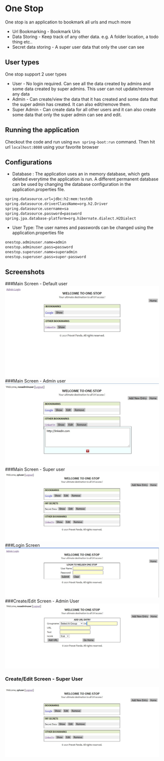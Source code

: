# One Stop

One stop is an application to bookmark all urls and much more

- Url Bookmarking - Bookmark Urls
- Data Storing - Keep track of any other data. e.g. A folder location, a todo thing etc..
- Secret data storing - A super user data that only the user can see

## User types
One stop support 2 user types
- User - No login required. Can see all the data created by admins and some data created by super admins. This user can not update/remove any data
- Admin - Can create/view the data that it has created and some data that the super admin has created. It can also edit/remove them.
- Super Admin - Can create data for all other users and it can also create some data that only the super admin can see and edit.

## Running the application
Checkout the code and run using ```mvn spring-boot:run``` command. Then hit url ```localhost:8080``` using your favorite browser
## Configurations
- Database : The application uses an in memory database, which gets deleted everytime the application is run. 
  A different permanent database can be used by changing the database configuration in the application.properties file.
```properties
spring.datasource.url=jdbc:h2:mem:testdb
spring.datasource.driverClassName=org.h2.Driver
spring.datasource.username=sa
spring.datasource.password=password
spring.jpa.database-platform=org.hibernate.dialect.H2Dialect
```
- User Type: The user names and passwords can be changed using the application.properties file
```properties
onestop.adminuser.name=admin
onestop.adminuser.pass=password
onestop.superuser.name=superadmin
onestop.superuser.pass=super-password
```
## Screenshots
###Main Screen - Default user
![View Data screen](readme-imges/main-screen-default-user.JPG)
###Main Screen - Admin user
![View Data screen](readme-imges/main-screen-admin-user.JPG)
###Main Screen - Super user
![View Data screen](readme-imges/main-screen-super-user.JPG)
###Login Screen
![Login screen](readme-imges/login.jpg)
###Create/Edit Screen - Admin User
![Login screen](readme-imges/edit-screen-admin-user.JPG)
### Create/Edit Screen - Super User
![Login screen](readme-imges/main-screen-super-user.JPG)
